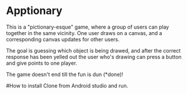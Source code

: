 # Apptionary

This is a "pictionary-esque" game, where a group of users can play together in the same vicinity. One user draws on a canvas, and a corresponding canvas updates for other users. 

The goal is guessing which object is being drawed, and after the correct response has been yelled out the user who's drawing can press a button and give points to one player. 

The game doesn't end till the fun is dun (*done)!

#How to install
Clone from Android studio and run. 
